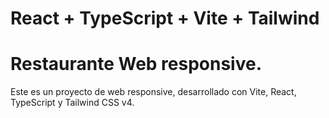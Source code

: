 # React + TypeScript + Vite + Tailwind

# Restaurante Web responsive.

Este es un proyecto de web responsive, desarrollado con Vite, React, TypeScript y Tailwind CSS v4.
